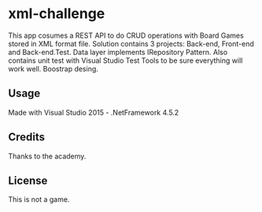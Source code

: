 # xml-challenge

This app cosumes a REST API to do CRUD operations with Board Games stored in XML format file.
Solution contains 3 projects: Back-end, Front-end and Back-end.Test.
Data layer implements IRepository Pattern.
Also contains unit test with Visual Studio Test Tools to be sure everything will work well.
Boostrap desing. 
## Usage
Made with Visual Studio 2015 - .NetFramework 4.5.2
## Credits
Thanks to the academy.
## License
This is not a game. 

